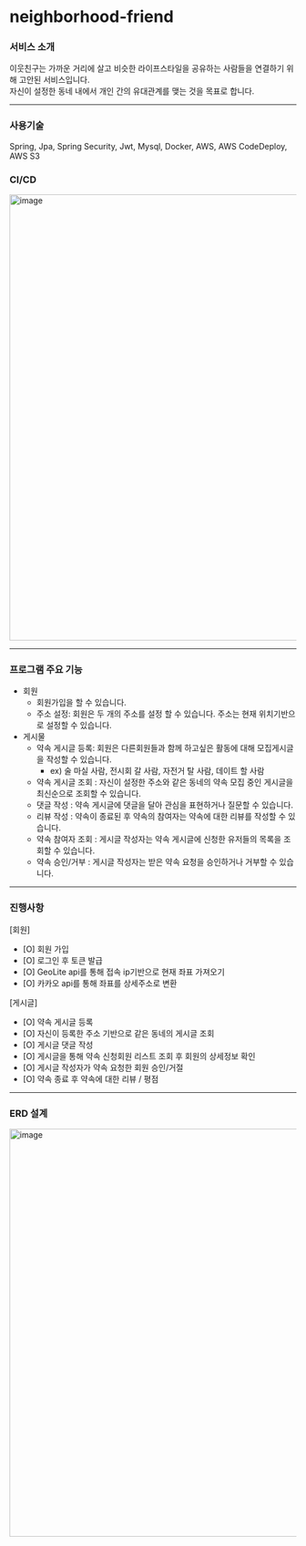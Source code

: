 # neighborhood-friend

### 서비스 소개
이웃친구는 가까운 거리에 살고 비슷한 라이프스타일을 공유하는 사람들을 연결하기 위해 고안된 서비스입니다. \
자신이 설정한 동네 내에서 개인 간의 유대관계를 맺는 것을 목표로 합니다.

---

### 사용기술
Spring, Jpa, Spring Security, Jwt, Mysql, Docker, AWS, AWS CodeDeploy, AWS S3

### CI/CD
<img width="783" alt="image" src="https://github.com/jodonghyeon3/neighborhood-friend/assets/117457834/79b93fab-fdeb-404b-9376-186b1f9d7045">

---

### 프로그램 주요 기능
- 회원
  - 회원가입을 할 수 있습니다.
  - 주소 설정: 회원은 두 개의 주소를 설정 할 수 있습니다. 주소는 현재 위치기반으로 설정할 수 있습니다.
- 게시물
  - 약속 게시글 등록: 회원은 다른회원들과 함께 하고싶은 활동에 대해 모집게시글을 작성할 수 있습니다.
    - ex) 술 마실 사람, 전시회 갈 사람, 자전거 탈 사람, 데이트 할 사람
  - 약속 게시글 조회 : 자신이 설정한 주소와 같은 동네의 약속 모집 중인 게시글을 최신순으로 조회할 수 있습니다.
  - 댓글 작성 : 약속 게시글에 댓글을 달아 관심을 표현하거나 질문할 수 있습니다.
  - 리뷰 작성 : 약속이 종료된 후 약속의 참여자는 약속에 대한 리뷰를 작성할 수 있습니다.
  - 약속 참여자 조회 : 게시글 작성자는 약속 게시글에 신청한 유저들의 목록을 조회할 수 있습니다.
  - 약속 승인/거부 : 게시글 작성자는 받은 약속 요청을 승인하거나 거부할 수 있습니다.
<hr>

### 진행사항
[회원]
- [O] 회원 가입
- [O] 로그인 후 토큰 발급
- [O] GeoLite api를 통해 접속 ip기반으로 현재 좌표 가져오기
- [O] 카카오 api를 통해 좌표를 상세주소로 변환

[게시글]
- [O] 약속 게시글 등록
- [O] 자신이 등록한 주소 기반으로 같은 동네의 게시글 조회
- [O] 게시글 댓글 작성
- [O] 게시글을 통해 약속 신청회원 리스트 조회 후 회원의 상세정보 확인
- [O] 게시글 작성자가 약속 요청한 회원 승인/거절
- [O] 약속 종료 후 약속에 대한 리뷰 / 평점

---
### ERD 설계
<img width="716" alt="image" src="https://github.com/jodonghyeon3/neighborhood-friend/assets/117457834/d5952177-ae9e-4077-84b5-78dd44f38633">






